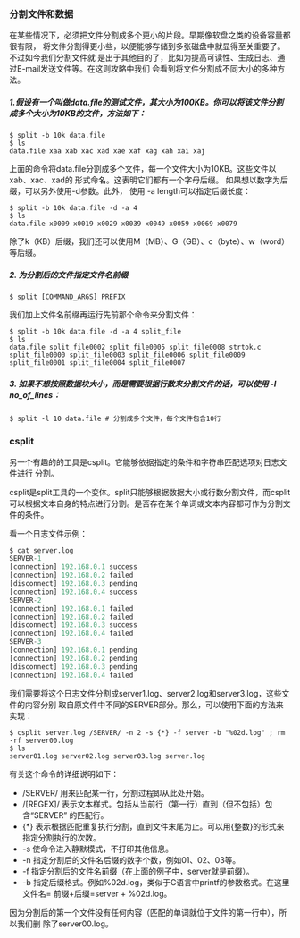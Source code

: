 ### 分割文件和数据

在某些情况下，必须把文件分割成多个更小的片段。早期像软盘之类的设备容量都很有限， 将文件分割得更小些，以便能够存储到多张磁盘中就显得至关重要了。不过如今我们分割文件就 是出于其他目的了，比如为提高可读性、生成日志、通过E-mail发送文件等。在这则攻略中我们 会看到将文件分割成不同大小的多种方法。

##### 1.假设有一个叫做data.file的测试文件，其大小为100KB。你可以将该文件分割成多个大小为10KB的文件，方法如下：

```
$ split -b 10k data.file 
$ ls
data.file xaa xab xac xad xae xaf xag xah xai xaj
```

上面的命令将data.file分割成多个文件，每一个文件大小为10KB。这些文件以xab、xac、xad的 形式命名。这表明它们都有一个字母后缀。 如果想以数字为后缀，可以另外使用-d参数。此外， 使用 -a length可以指定后缀长度：

```
$ split -b 10k data.file -d -a 4 
$ ls
data.file x0009 x0019 x0029 x0039 x0049 x0059 x0069 x0079
```

除了k（KB）后缀，我们还可以使用M（MB）、G（GB）、c（byte）、w（word）等后缀。

##### 2. 为分割后的文件指定文件名前缀

```
$ split [COMMAND_ARGS] PREFIX
```

我们加上文件名前缀再运行先前那个命令来分割文件：

```
$ split -b 10k data.file -d -a 4 split_file
$ ls
data.file split_file0002 split_file0005 split_file0008 strtok.c
split_file0000 split_file0003 split_file0006 split_file0009
split_file0001 split_file0004 split_file0007
```

##### 3. 如果不想按照数据块大小，而是需要根据行数来分割文件的话，可以使用 -l no\_of\_lines：

```
$ split -l 10 data.file # 分割成多个文件，每个文件包含10行
```

### csplit

另一个有趣的的工具是csplit。它能够依据指定的条件和字符串匹配选项对日志文件进行 分割。

csplit是split工具的一个变体。split只能够根据数据大小或行数分割文件，而csplit 可以根据文本自身的特点进行分割。是否存在某个单词或文本内容都可作为分割文件的条件。

看一个日志文件示例：

```py
$ cat server.log
SERVER-1
[connection] 192.168.0.1 success
[connection] 192.168.0.2 failed
[disconnect] 192.168.0.3 pending
[connection] 192.168.0.4 success
SERVER-2
[connection] 192.168.0.1 failed
[connection] 192.168.0.2 failed
[disconnect] 192.168.0.3 success
[connection] 192.168.0.4 failed
SERVER-3
[connection] 192.168.0.1 pending
[connection] 192.168.0.2 pending
[disconnect] 192.168.0.3 pending
[connection] 192.168.0.4 failed
```

我们需要将这个日志文件分割成server1.log、server2.log和server3.log，这些文件的内容分别 取自原文件中不同的SERVER部分。那么，可以使用下面的方法来实现：

```
$ csplit server.log /SERVER/ -n 2 -s {*} -f server -b "%02d.log" ; rm -rf server00.log
$ ls
server01.log server02.log server03.log server.log
```

有关这个命令的详细说明如下：

* /SERVER/ 用来匹配某一行，分割过程即从此处开始。
* /\[REGEX\]/ 表示文本样式。包括从当前行（第一行）直到（但不包括）包含“SERVER” 的匹配行。
* {\*} 表示根据匹配重复执行分割，直到文件末尾为止。可以用{整数}的形式来指定分割执行的次数。
* -s 使命令进入静默模式，不打印其他信息。
* -n 指定分割后的文件名后缀的数字个数，例如01、02、03等。
* -f 指定分割后的文件名前缀（在上面的例子中，server就是前缀）。
* -b 指定后缀格式。例如%02d.log，类似于C语言中printf的参数格式。在这里文件名= 前缀+后缀=server + %02d.log。

因为分割后的第一个文件没有任何内容（匹配的单词就位于文件的第一行中），所以我们删 除了server00.log。



